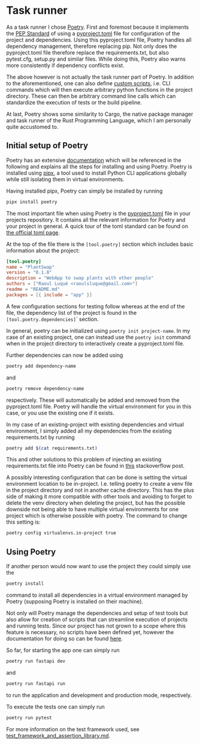 # Task runner

As a task runner I chose [Poetry](https://python-poetry.org/). First
and foremost because it implements
the [PEP Standard](https://peps.python.org/pep-0518/#file-format) of
using a [pyproject.toml](../../pyproject.toml) file for configuration
of the project and dependencies. Using this pyproject.toml file,
Poetry handles all dependency management, therefore replacing pip. Not
only does the pyproject.toml file therefore replace the
requirements.txt, but also pytest.cfg, setup.py and similar files.
While doing this, Poetry also warns more consistently if dependency
conflicts exist.

The above however is not actually the task runner part of Poetry. In
addition to the aforementioned, one can also
define [custom scripts](https://python-poetry.org/docs/pyproject/#scripts),
i.e. CLI commands which will then execute arbitrary python functions
in the project directory. These can then be arbitrary command line
calls which can standardize the execution of tests or the build
pipeline.

At last, Poetry shows some similarity to Cargo, the native package
manager and task runner of the Rust Programming Language, which I am
personally quite accustomed to.

## Initial setup of Poetry

Poetry has an
extensive [documentation](https://python-poetry.org/docs/) which will
be referenced in the following and explains all the steps for
installing and using Poetry. Poetry is installed
using [pipx](https://github.com/pypa/pipx), a tool used to install
Python CLI applications globally while still isolating them in virtual
environments.

Having installed pipx, Poetry can simply be installed by running

```bash
pipx install poetry
```

The most important file when using Poetry is
the [pyproject.toml](../../pyproject.toml) file in your projects
repository. It contains all the relevant information for Poetry and
your project in general. A quick tour of the toml standard can be
found on [the official toml page](https://toml.io/en/).

At the top of the file there is the `[tool.poetry]` section which
includes basic information about the project:

```toml
[tool.poetry]
name = "PlantSwap"
version = "0.1.0"
description = "WebApp to swap plants with other people"
authors = ["Raoul Luqué <raoulsluque@gmail.com>"]
readme = "README.md"
packages = [{ include = "app" }]
```

A few configuration sections for testing follow whereas at the end of
the file, the dependency list of the project is found in the
`[tool.poetry.dependencies]`´ section.

In general, poetry can be initialized using
```poetry init project-name```. In my case of an existing project, one
can instead use the `poetry init` command when in the project
directory to interactively create a pyproject.toml file.

Further dependencies can now be added using

```bash
poetry add dependency-name
```

and

```bash
poetry remove dependency-name
```

respectively. These will automatically be added and removed from the
pyproject.toml file. Poetry will handle the virtual environment for
you in this case, or you use the existing one if it exists.

In my case of an existing-project with existing dependencies and
virtual environment, I simply added all my dependencies from the
existing requirements.txt by running

```bash
poetry add $(cat requirements.txt)
```

This and other solutions to this problem of injecting an existing
requirements.txt file into Poetry can be found
in [this](https://stackoverflow.com/questions/62764148/how-to-import-an-existing-requirements-txt-into-a-poetry-project)
stackoverflow post.

A possibly interesting configuration that can be done is setting the
virtual environment location to be in-project. I.e. telling poetry to
create a venv file in the project directory and not in another cache
directory. This has the plus side of making it more compatible with
other tools and avoiding to forget to delete the venv directory when
deleting the project, but has the possible downside not being able to
have multiple virtual environments for one project which is otherwise
possible with poetry. The command to change this setting is:

```bash
poetry config virtualenvs.in-project true
```

## Using Poetry

If another person would now want to use the project they could simply
use the

```bash
poetry install
```

command to install all dependencies in a virtual environment managed
by Poetry (supposing Poetry is installed on their machine).

Not only will Poetry manage the dependencies and setup of test tools
but also allow for creation of scripts that can streamline execution
of projects and running tests. Since our project has not grown to a
scope where this feature is necessary, no scripts have been defined
yet, however the documentation for doing so can be
found [here](https://python-poetry.org/docs/pyproject/#scripts).

So far, for starting the app one can simply run

```bash
poetry run fastapi dev
```

and

```bash
poetry run fastapi run
```

to run the application and development and production mode,
respectively.

To execute the tests one can simply run

```bash
poetry run pytest
```

For more information on the test framework used,
see [test_framework_and_assertion_library.md](testing_framework_and_assertion_library.md).

